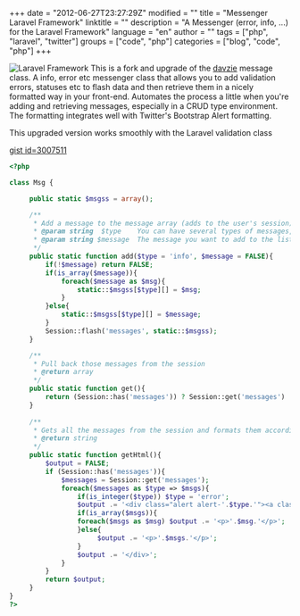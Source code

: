 +++
date = "2012-06-27T23:27:29Z"
modified = ""
title = "Messenger Laravel Framework"
linktitle = ""
description = "A Messenger (error, info, ...) for the Laravel Framework"
language = "en"
author = ""
tags = ["php", "laravel", "twitter"]
groups = ["code", "php"]
categories = ["blog", "code", "php"]
+++


![Laravel Framework](/img/laravel.png) This is a fork and upgrade of the [davzie](http://forums.laravel.com/profile.php?id=583) message class.
A info, error etc messenger class that allows you to add validation errors, statuses etc to flash data and then retrieve them in a nicely formatted way in your front-end. Automates the process a little when you're adding and retrieving messages, especially in a CRUD type environment. The formatting integrates well with Twitter's Bootstrap Alert formatting.

This upgraded version works smoothly with the Laravel validation class

[gist id=3007511](https://gist.github.com/robotamer/3007511#file-msg-php)

```php
<?php

class Msg {

     public static $msgss = array();

     /**
      * Add a message to the message array (adds to the user's session)
      * @param string  $type    You can have several types of messages, these are class names for Bootstrap's messaging classes, usually, info, error, success, warning
      * @param string $message  The message you want to add to the list
      */
     public static function add($type = 'info', $message = FALSE){
         if(!$message) return FALSE;
         if(is_array($message)){
             foreach($message as $msg){
                 static::$msgss[$type][] = $msg;
             }
         }else{
             static::$msgss[$type][] = $message;
         }
         Session::flash('messages', static::$msgss);
     }

     /**
      * Pull back those messages from the session
      * @return array
      */
     public static function get(){
         return (Session::has('messages')) ? Session::get('messages') : FALSE;
     }
    
     /**
      * Gets all the messages from the session and formats them accordingly for Twitter bootstrap.
      * @return string
      */
     public static function getHtml(){
         $output = FALSE;
         if (Session::has('messages')){
             $messages = Session::get('messages');
             foreach($messages as $type => $msgs){
                 if(is_integer($type)) $type = 'error';
                 $output .= '<div class="alert alert-'.$type.'"><a class="close" data-dismiss="alert">×</a>';
                 if(is_array($msgs)){
                 foreach($msgs as $msg) $output .= '<p>'.$msg.'</p>';
                 }else{
                      $output .= '<p>'.$msgs.'</p>';
                 }
                 $output .= '</div>';
             }
         }
         return $output;
     }
}
?>
```

